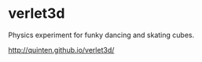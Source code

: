 # verlet3d

Physics experiment for funky dancing and skating cubes.

http://quinten.github.io/verlet3d/
